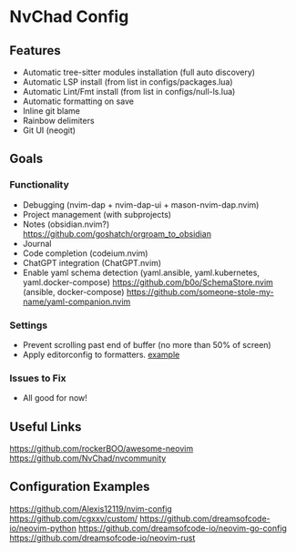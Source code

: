 # NvChad Config

## Features

- Automatic tree-sitter modules installation (full auto discovery)
- Automatic LSP install (from list in configs/packages.lua)
- Automatic Lint/Fmt install (from list in configs/null-ls.lua)
- Automatic formatting on save
- Inline git blame
- Rainbow delimiters
- Git UI (neogit)

## Goals

### Functionality

- Debugging (nvim-dap + nvim-dap-ui + mason-nvim-dap.nvim)
- Project management (with subprojects)
- Notes (obsidian.nvim?)
  https://github.com/goshatch/orgroam_to_obsidian
- Journal
- Code completion (codeium.nvim)
- ChatGPT integration (ChatGPT.nvim)
- Enable yaml schema detection (yaml.ansible, yaml.kubernetes, yaml.docker-compose)
  https://github.com/b0o/SchemaStore.nvim (ansible, docker-compose)
  https://github.com/someone-stole-my-name/yaml-companion.nvim

### Settings

- Prevent scrolling past end of buffer (no more than 50% of screen)
- Apply editorconfig to formatters. [example](https://github.com/SchemaStore/schemastore/blob/master/.editorconfig)

### Issues to Fix

- All good for now!

## Useful Links

https://github.com/rockerBOO/awesome-neovim
https://github.com/NvChad/nvcommunity

## Configuration Examples

https://github.com/Alexis12119/nvim-config
https://github.com/cgxxv/custom/
https://github.com/dreamsofcode-io/neovim-python
https://github.com/dreamsofcode-io/neovim-go-config
https://github.com/dreamsofcode-io/neovim-rust
